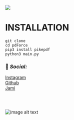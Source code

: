 ![](https://i.ibb.co/z23Q28Z/Untitled.png)

# INSTALLATION
    git clone
    cd pdForce
    pip3 install pikepdf
    python3 main.py
### 📱 _Social:_
[Instagram](https://instagram.com/katz.py/)<br />
[Github](https://github.com/redKatz/)<br />
[Jami](https://i.ibb.co/cXRSMQR/Screenshot-2022-06-15-16-11-19.png)
### ⠀
![image alt text](https://i.ibb.co/D1Bbb7v/Untitled.png)

